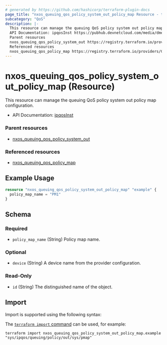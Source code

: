 ```yaml
---
# generated by https://github.com/hashicorp/terraform-plugin-docs
page_title: "nxos_queuing_qos_policy_system_out_policy_map Resource - terraform-provider-nxos"
subcategory: "QoS"
description: |-
  This resource can manage the queuing QoS policy system out policy map configuration.
  API Documentation: ipqosInst https://pubhub.devnetcloud.com/media/dme-docs-10-2-2/docs/Qos/ipqos:Inst/
  Parent resources
  nxos_queuing_qos_policy_system_out https://registry.terraform.io/providers/CiscoDevNet/nxos/latest/docs/resources/queuing_qos_policy_system_out
  Referenced resources
  nxos_queuing_qos_policy_map https://registry.terraform.io/providers/CiscoDevNet/nxos/latest/docs/resources/queuing_qos_policy_map
---
```


# nxos_queuing_qos_policy_system_out_policy_map (Resource)

This resource can manage the queuing QoS policy system out policy map configuration.

- API Documentation: [ipqosInst](https://pubhub.devnetcloud.com/media/dme-docs-10-2-2/docs/Qos/ipqos:Inst/)

### Parent resources

- [nxos_queuing_qos_policy_system_out](https://registry.terraform.io/providers/CiscoDevNet/nxos/latest/docs/resources/queuing_qos_policy_system_out)

### Referenced resources

- [nxos_queuing_qos_policy_map](https://registry.terraform.io/providers/CiscoDevNet/nxos/latest/docs/resources/queuing_qos_policy_map)

## Example Usage

```terraform
resource "nxos_queuing_qos_policy_system_out_policy_map" "example" {
  policy_map_name = "PM1"
}
```

<!-- schema generated by tfplugindocs -->
## Schema

### Required

- `policy_map_name` (String) Policy map name.

### Optional

- `device` (String) A device name from the provider configuration.

### Read-Only

- `id` (String) The distinguished name of the object.

## Import

Import is supported using the following syntax:

The [`terraform import` command](https://developer.hashicorp.com/terraform/cli/commands/import) can be used, for example:

```shell
terraform import nxos_queuing_qos_policy_system_out_policy_map.example "sys/ipqos/queuing/policy/out/sys/pmap"
```
